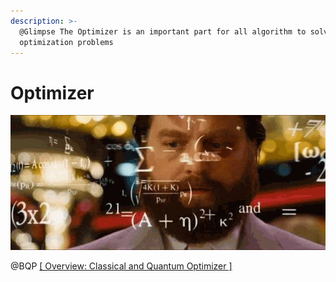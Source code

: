```yaml
---
description: >-
  @Glimpse The Optimizer is an important part for all algorithm to solve
  optimization problems
---
```


# Optimizer

![](<../.gitbook/assets/image (22).png>)

@BQP [\[ Overview: Classical and Quantum Optimizer \]](https://docs.google.com/document/d/1YYOCEOMKd2cmsvEPfVoHobVOthlL9vW2XdDjT-pToCs/edit?usp=sharing)
